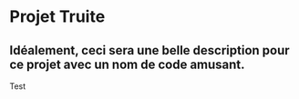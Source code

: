 ﻿# Projet Truite

## Idéalement, ceci sera une belle description pour ce projet avec un nom de code amusant.

Test